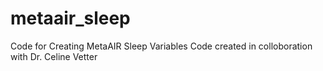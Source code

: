 # metaair_sleep
Code for Creating MetaAIR Sleep Variables
Code created in colloboration with Dr. Celine Vetter
